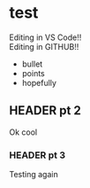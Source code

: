 # test  
  
Editing in VS Code!!  
Editing in GITHUB!!  

* bullet  
* points  
* hopefully  

## HEADER pt 2  
Ok cool  

### HEADER pt 3
Testing again